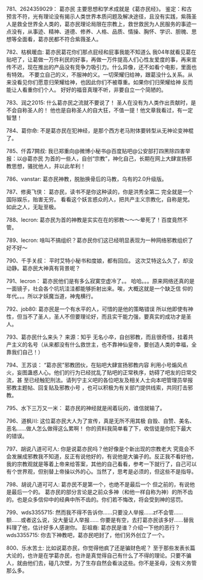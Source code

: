 781、2624359029：   葛亦民
  主要思想和学术成就是《葛亦民经》。 
  鉴定：和古预言不符，光有理论没有揭示人类世界本质问题及解决途径，且没有实践，紫薇圣人是救全世界全人类的，葛亦民理论局限在宗教上，救世救民为人民服务的事迹一点没有，从事迹、精神、道德、修养、人格、品质、情操、胸怀、学识、胆魄、思想等全面看，葛亦民都不符合紫薇圣人。

782、枯枫暖血:     葛亦民葛花你们那点屁经和屁事我能不知道么
我04年就看见葛在贴吧了，让葛做一万件利民的好事，再做一万件提高人们心性友爱度的事，再来宣传不迟，现在推出的产品没有竞争力吸引力。什么异像，还不如看个电影，里面也有特效。
不要立自己的义，不服神的义。一切荣耀归给神，跟葛没什么关系。从来没看见你们愿意归荣耀给神，也因此你们不被尊重。如果你们归荣耀给神 反而能让人看重你们个人。
好好的福音真理不听，非要自立一个简陋的。

783、润之2015:    什么葛亦民之流就不要说了！
圣人在没有为人类作出贡献时，是不会自称圣人的！
他也是自称圣人的自大狂，不值一提！他文章我看过，有一定智慧！

784、葛你命:    不是葛亦民在犯神经，是那个西方老马附体要转型从无神论变神棍了。

785、仟掱7闗叔:   我已郑重向@微博小秘书@百度贴吧@公安部打四黑除四害举报：以@葛亦民 为首的一些人，自创“宗教”，神化自己，长期在网上大肆宣扬邪教思想，骚扰他人，并以此牟利！

786、vanstar:     葛亦民神教，脱胎换骨后的马教，乌有的2.0升级版。

787、修奥飞侠：   葛亦民，读书不是你这种读的，你是洪秀全第二
完全就是一个国际娱乐，贻害无穷。
看看这个妖言惑众的人，把共产主义宗教化，自称是党。如此之人，无耻至极。

788、lecron:    葛亦民为首的神教是实实在在的邪教～～～晕死了！百度竟然不管。

789、lecron:    啥叫不搞组织？葛亦民你们这已经明显表现为一种网络邪教组织了好不好～

790、千手关叔：   平时艾特小秘书和度娘，都有回应。
这次艾特这么久了，却没动静。葛亦民大神真有背景呢？

791、lecron： 葛亦民他们是有多么寂寞空虚冷了。。
哈哈。。。原来网络还真的是一面镜子，社会各个坑坑洼洼都能够折射出来。唉，大概这就是一个缺乏信
仰的年代。。。所以才妖魔当道，神鬼横行。

792、job80:    葛亦民是一个有水平的人，可惜的是他的策略错误
所以他即使有神性，但当不了圣人，圣人不但要理论好，而且实干能力强，要真实的成功才是圣人。

793、葛亦民什么来头？
来源：知乎
无名小卒，自创邪教，而且很奇怪，挂着共产主义的名号（从来都没有什么救世主，也不靠神仙皇帝，要创造人类的幸福，全靠我们自己！）

794、王苏谈：   “葛亦民”邪教团伙，在贴吧大肆宣扬邪教内容
利用小号煽风点火，妄图蛊惑人心。他们的行为已经扰乱了贴吧的正常秩序，妨碍了吧友的日常交流，甚
至已经触犯刑法。请列宁主义吧的各位吧友及相关人士向本吧管理员举报邪教主题帖、回复贴及邪教小号
，也可以积极为有关部门提供线索，共同打击邪教。

795、水下三万又一米：   葛亦民的神经就是闹着玩的，谁信就输了。

796、道枫川:    这位葛亦民大人为了宣传，真是无所不用其极
自毁、自赞、美名、恶名……做人怎么做得这么累啊！
你的资料我简单看了下，收信徒是你犯下最大的错误。

797、胡说八道可可人:   你是说葛亦民吗？他好像是个新出现的宗教老大
究竟会不会发展成邪教我不知道，反正有说他好的，有说他是大骗子的。反正我不看好他，我的宗教观就是等着上帝来给答案，其他的自己看看，参考一下就行了，自己可以有个世界观，但别替上帝操以外的心。当然了，思考是必须的，但这些不是指导。

798、胡说八道可可人:    葛亦民不是第一个，也绝不是最后一个
但之前的，有说他是最后一个的。
葛亦民的部分言论是之前众多神（和他一样自称为神）的所不齿的。也是众多信仰中的经典中所不齿的。你们若不悔改，将会受到神的惩罚。

799、wds3355715:   然而我不得不告诉你……只要没人举报……zf不会管……额……或者这么说，没大量证人举报……
你要是有空，去打葛亦民该多好……替我料理了他，估计好多人感谢你。
彭祖裔:   葛亦民是谁？介绍一下他的恶行？
wds3355715:   你去下神教吧，葛亦民吧封了，他们另外创立了一个。

800、乐水苦土:     比如说葛亦民，你觉得他疯了还是骗财色呢？
至于那些发表长篇大论的，也许是在学葛亦民，也许是真觉得自己有什么了不得的理论。只要不骗人，就由他们去，碰几次壁，为了生存自然会看淡这些。你不是圣母，没有义务管那么多。
